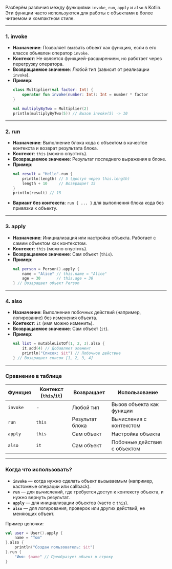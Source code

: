 Разберём различия между функциями `invoke`, `run`, `apply` и `also` в Kotlin. Эти функции часто используются для работы с объектами в более читаемом и компактном стиле.

---

### 1. **invoke**
- **Назначение**: Позволяет вызвать объект как функцию, если в его классе объявлен оператор `invoke`.
- **Контекст**: Не является функцией-расширением, но работает через перегрузку оператора.
- **Возвращаемое значение**: Любой тип (зависит от реализации `invoke`).
- **Пример**:
  ```kotlin
  class Multiplier(val factor: Int) {
      operator fun invoke(number: Int): Int = number * factor
  }

  val multiplyByTwo = Multiplier(2)
  println(multiplyByTwo(5)) // Вызов invoke(5) -> 10
  ```

---

### 2. **run**
- **Назначение**: Выполнение блока кода с объектом в качестве контекста и возврат результата блока.
- **Контекст**: `this` (можно опустить).
- **Возвращаемое значение**: Результат последнего выражения в блоке.
- **Пример**:
  ```kotlin
  val result = "Hello".run {
      println(length) // 5 (доступ через this.length)
      length + 10     // Возвращает 15
  }
  println(result) // 15
  ```
- **Вариант без контекста**: `run { ... }` для выполнения блока кода без привязки к объекту.

---

### 3. **apply**
- **Назначение**: Инициализация или настройка объекта. Работает с самим объектом как контекстом.
- **Контекст**: `this` (можно опустить).
- **Возвращаемое значение**: Сам объект (`this`).
- **Пример**:
  ```kotlin
  val person = Person().apply {
      name = "Alice" // this.name = "Alice"
      age = 30       // this.age = 30
  } // Возвращает объект Person
  ```

---

### 4. **also**
- **Назначение**: Выполнение побочных действий (например, логирование) без изменения объекта.
- **Контекст**: `it` (имя можно изменить).
- **Возвращаемое значение**: Сам объект (`it`).
- **Пример**:
  ```kotlin
  val list = mutableListOf(1, 2, 3).also {
      it.add(4) // Добавляет элемент
      println("Список: $it") // Побочное действие
  } // Возвращает список [1, 2, 3, 4]
  ```

---

### Сравнение в таблице
| Функция  | Контекст (`this`/`it`) | Возвращает       | Использование                           |
|----------|------------------------|------------------|-----------------------------------------|
| `invoke` | -                      | Любой тип        | Вызов объекта как функции              |
| `run`    | `this`                 | Результат блока  | Вычисления с контекстом                |
| `apply`  | `this`                 | Сам объект       | Настройка объекта                      |
| `also`   | `it`                   | Сам объект       | Побочные действия с объектом           |

---

### Когда что использовать?
- **`invoke`** — когда нужно сделать объект вызываемым (например, кастомные операции или callback).
- **`run`** — для вычислений, где требуется доступ к контексту объекта, и нужно вернуть результат.
- **`apply`** — для инициализации объектов (часто с `this`).
- **`also`** — для логирования, проверок или других действий, не меняющих объект.

Пример цепочки:
```kotlin
val user = User().apply { 
    name = "Tom"
}.also { 
    println("Создан пользователь: $it") 
}.run {
    "Имя: $name" // Преобразует объект в строку
}
```